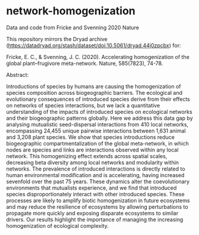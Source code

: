 # network-homogenization
Data and code from Fricke and Svenning 2020 Nature

This repository mirrors the Dryad archive (https://datadryad.org/stash/dataset/doi:10.5061/dryad.44j0zpcbx) for:

Fricke, E. C., & Svenning, J. C. (2020). Accelerating homogenization of the global plant–frugivore meta-network. Nature, 585(7823), 74-78.

Abstract:

Introductions of species by humans are causing the homogenization of species composition across biogeographic barriers. The ecological and evolutionary consequences of introduced species derive from their effects on networks of species interactions, but we lack a quantitative understanding of the impacts of introduced species on ecological networks and their biogeographic patterns globally. Here we address this data gap by analysing mutualistic seed-dispersal interactions from 410 local networks, encompassing 24,455 unique pairwise interactions between 1,631 animal and 3,208 plant species. We show that species introductions reduce biogeographic compartmentalization of the global meta-network, in which nodes are species and links are interactions observed within any local network. This homogenizing effect extends across spatial scales, decreasing beta diversity among local networks and modularity within networks. The prevalence of introduced interactions is directly related to human environmental modification and is accelerating, having increased sevenfold over the past 75 years. These dynamics alter the coevolutionary environments that mutualists experience, and we find that introduced species disproportionately interact with other introduced species. These processes are likely to amplify biotic homogenization in future ecosystems and may reduce the resilience of ecosystems by allowing perturbations to propagate more quickly and exposing disparate ecosystems to similar drivers. Our results highlight the importance of managing the increasing homogenization of ecological complexity.
